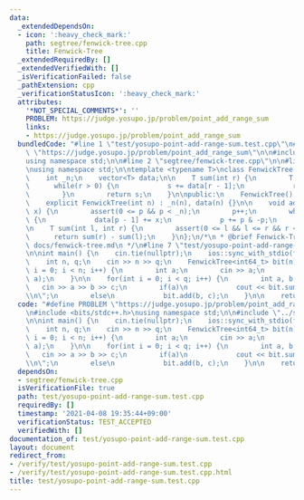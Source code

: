 ```yaml
---
data:
  _extendedDependsOn:
  - icon: ':heavy_check_mark:'
    path: segtree/fenwick-tree.cpp
    title: Fenwick-Tree
  _extendedRequiredBy: []
  _extendedVerifiedWith: []
  _isVerificationFailed: false
  _pathExtension: cpp
  _verificationStatusIcon: ':heavy_check_mark:'
  attributes:
    '*NOT_SPECIAL_COMMENTS*': ''
    PROBLEM: https://judge.yosupo.jp/problem/point_add_range_sum
    links:
    - https://judge.yosupo.jp/problem/point_add_range_sum
  bundledCode: "#line 1 \"test/yosupo-point-add-range-sum.test.cpp\"\n#define PROBLEM\
    \ \"https://judge.yosupo.jp/problem/point_add_range_sum\"\n\n#include <bits/stdc++.h>\n\
    using namespace std;\n\n#line 2 \"segtree/fenwick-tree.cpp\"\n\n#line 4 \"segtree/fenwick-tree.cpp\"\
    \nusing namespace std;\n\ntemplate <typename T>\nclass FenwickTree {\nprivate:\n\
    \    int _n;\n    vector<T> data;\n\n    T sum(int r) {\n        T s = 0;\n  \
    \      while(r > 0) {\n            s += data[r - 1];\n            r -= r & -r;\n\
    \        }\n        return s;\n    }\n\npublic:\n    FenwickTree() = default;\n\
    \    explicit FenwickTree(int n) : _n(n), data(n) {}\n\n    void add(int p, T\
    \ x) {\n        assert(0 <= p && p < _n);\n        p++;\n        while(p <= _n)\
    \ {\n            data[p - 1] += x;\n            p += p & -p;\n        }\n    }\n\
    \n    T sum(int l, int r) {\n        assert(0 <= l && l <= r && r <= _n);\n  \
    \      return sum(r) - sum(l);\n    }\n};\n/*\n * @brief Fenwick-Tree\n * @docs\
    \ docs/fenwick-tree.md\n */\n#line 7 \"test/yosupo-point-add-range-sum.test.cpp\"\
    \n\nint main() {\n    cin.tie(nullptr);\n    ios::sync_with_stdio(false);\n\n\
    \    int n, q;\n    cin >> n >> q;\n    FenwickTree<int64_t> bit(n);\n\n    for(int\
    \ i = 0; i < n; i++) {\n        int a;\n        cin >> a;\n        bit.add(i,\
    \ a);\n    }\n\n    for(int i = 0; i < q; i++) {\n        int a, b, c;\n     \
    \   cin >> a >> b >> c;\n        if(a)\n            cout << bit.sum(b, c) << \"\
    \\n\";\n        else\n            bit.add(b, c);\n    }\n\n    return 0;\n}\n"
  code: "#define PROBLEM \"https://judge.yosupo.jp/problem/point_add_range_sum\"\n\
    \n#include <bits/stdc++.h>\nusing namespace std;\n\n#include \"../segtree/fenwick-tree.cpp\"\
    \n\nint main() {\n    cin.tie(nullptr);\n    ios::sync_with_stdio(false);\n\n\
    \    int n, q;\n    cin >> n >> q;\n    FenwickTree<int64_t> bit(n);\n\n    for(int\
    \ i = 0; i < n; i++) {\n        int a;\n        cin >> a;\n        bit.add(i,\
    \ a);\n    }\n\n    for(int i = 0; i < q; i++) {\n        int a, b, c;\n     \
    \   cin >> a >> b >> c;\n        if(a)\n            cout << bit.sum(b, c) << \"\
    \\n\";\n        else\n            bit.add(b, c);\n    }\n\n    return 0;\n}"
  dependsOn:
  - segtree/fenwick-tree.cpp
  isVerificationFile: true
  path: test/yosupo-point-add-range-sum.test.cpp
  requiredBy: []
  timestamp: '2021-04-08 19:35:44+09:00'
  verificationStatus: TEST_ACCEPTED
  verifiedWith: []
documentation_of: test/yosupo-point-add-range-sum.test.cpp
layout: document
redirect_from:
- /verify/test/yosupo-point-add-range-sum.test.cpp
- /verify/test/yosupo-point-add-range-sum.test.cpp.html
title: test/yosupo-point-add-range-sum.test.cpp
---
```

